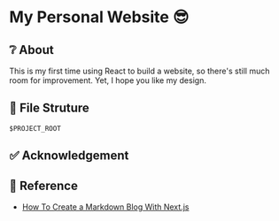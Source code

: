 # My Personal Website :sunglasses:

## :grey_question: About
This is my first time using React to build a website, so there's still much room for improvement.
Yet, I hope you like my design. 


## :file_folder: File Struture

```
$PROJECT_ROOT

```

## :white_check_mark: Acknowledgement


## :memo: Reference
- [How To Create a Markdown Blog With Next.js](https://tina.io/blog/simple-markdown-blog-nextjs/)